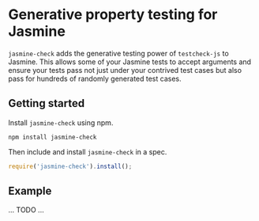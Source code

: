 Generative property testing for Jasmine
=======================================

`jasmine-check` adds the generative testing power of `testcheck-js` to Jasmine.
This allows some of your Jasmine tests to accept arguments and ensure your tests
pass not just under your contrived test cases but also pass for hundreds of
randomly generated test cases.


Getting started
---------------

Install `jasmine-check` using npm.

```shell
npm install jasmine-check
```

Then include and install `jasmine-check` in a spec.

```javascript
require('jasmine-check').install();
```

Example
-------

... TODO ...
